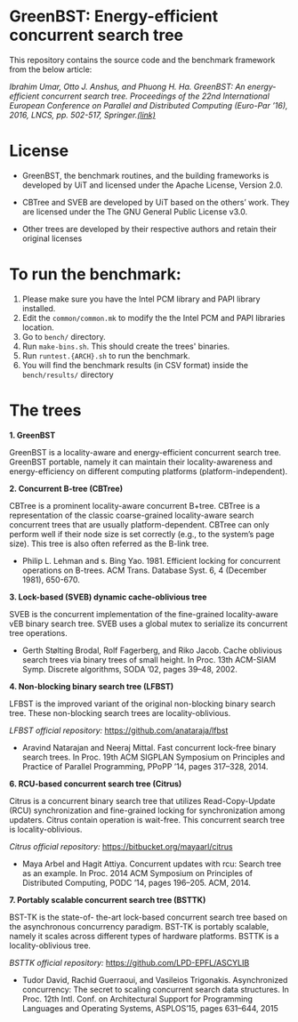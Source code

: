 # GreenBST: Energy-efficient concurrent search tree

This repository contains the source code and the benchmark framework from the below article:

*Ibrahim Umar, Otto J. Anshus, and Phuong H. Ha. GreenBST: An energy-efficient concurrent search tree. Proceedings of the 22nd International European Conference on Parallel and Distributed Computing (Euro-Par ’16), 2016, LNCS, pp. 502-517, Springer.[(link)](http://dx.doi.org/10.1007/978-3-319-43659-3_37)*

# License

* GreenBST, the benchmark routines, and the building frameworks is developed by UiT and licensed under the Apache License, Version 2.0.

* CBTree and SVEB are developed by UiT based on the others’ work. They are licensed under the The GNU General Public License v3.0.

* Other trees are developed by their respective authors and retain their original licenses

# To run the benchmark:

1. Please make sure you have the Intel PCM library and PAPI library installed.
2. Edit the ```common/common.mk``` to modify the the Intel PCM and PAPI libraries location.
3. Go to ```bench/``` directory.
4. Run ```make-bins.sh```. This should create the trees' binaries.
5. Run ```runtest.{ARCH}.sh``` to run the benchmark.
6. You will find the benchmark results (in CSV format) inside the ```bench/results/``` directory

# The trees

**1. GreenBST**

GreenBST is a locality-aware and energy-efficient concurrent search tree. GreenBST portable, namely it can maintain their locality-awareness and energy-efficiency on different computing platforms (platform-independent).

**2. Concurrent B-tree (CBTree)**

CBTree is a prominent locality-aware concurrent B+tree. CBTree is a representation of the classic coarse-grained locality-aware search concurrent trees that are usually platform-dependent. CBTree can only perform well if their node size is set correctly (e.g., to the system’s page size). This tree is also often referred as the B-link tree.

* Philip L. Lehman and s. Bing Yao. 1981. Efficient locking for concurrent operations on B-trees. ACM Trans. Database Syst. 6, 4 (December 1981), 650-670.

**3. Lock-based (SVEB) dynamic cache-oblivious tree**

SVEB is the concurrent implementation of the fine-grained locality-aware vEB binary search tree. SVEB uses a global mutex to serialize its concurrent tree operations.

* Gerth Stølting Brodal, Rolf Fagerberg, and Riko Jacob. Cache oblivious search trees via binary trees of small height. In Proc. 13th ACM-SIAM Symp. Discrete algorithms, SODA ’02, pages 39–48, 2002.

**4. Non-blocking binary search tree (LFBST)**

LFBST is the improved variant of the original non-blocking binary search tree. These non-blocking search trees are locality-oblivious.

*LFBST official repository:*
https://github.com/anataraja/lfbst

* Aravind Natarajan and Neeraj Mittal. Fast concurrent lock-free binary search trees. In Proc. 19th ACM SIGPLAN Symposium on Principles and Practice of Parallel Programming, PPoPP ’14, pages 317–328, 2014.

**6. RCU-based concurrent search tree (Citrus)**

Citrus is a concurrent binary search tree that utilizes Read-Copy-Update (RCU) synchronization and fine-grained locking for synchronization among updaters. Citrus contain operation is wait-free. This concurrent search tree is locality-oblivious.

*Citrus official repository:*
https://bitbucket.org/mayaarl/citrus

* Maya Arbel and Hagit Attiya. Concurrent updates with rcu: Search tree as an example. In Proc. 2014 ACM Symposium on Principles of Distributed Computing, PODC ’14, pages 196–205. ACM, 2014.

**7. Portably scalable concurrent search tree (BSTTK)**

BST-TK is the state-of- the-art lock-based concurrent search tree based on the asynchronous concurrency paradigm. BST-TK is portably scalable, namely it scales across different types of hardware platforms. BSTTK is a locality-oblivious tree.

*BSTTK official repository:*
https://github.com/LPD-EPFL/ASCYLIB

* Tudor David, Rachid Guerraoui, and Vasileios Trigonakis. Asynchronized concurrency: The secret to scaling concurrent search data structures. In Proc. 12th Intl. Conf. on Architectural Support for Programming Languages and Operating Systems, ASPLOS’15, pages 631–644, 2015

